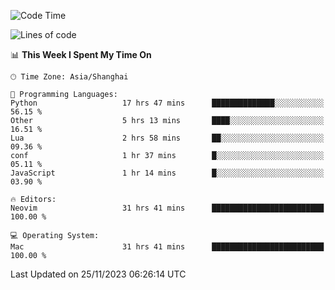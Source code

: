 <!--START_SECTION:waka-->
![Code Time](http://img.shields.io/badge/Code%20Time-1%2C717%20hrs%2047%20mins-blue)

![Lines of code](https://img.shields.io/badge/From%20Hello%20World%20I%27ve%20Written-294.3%20thousand%20lines%20of%20code-blue)

📊 **This Week I Spent My Time On** 

```text
🕑︎ Time Zone: Asia/Shanghai

💬 Programming Languages: 
Python                   17 hrs 47 mins      ██████████████░░░░░░░░░░░   56.15 % 
Other                    5 hrs 13 mins       ████░░░░░░░░░░░░░░░░░░░░░   16.51 % 
Lua                      2 hrs 58 mins       ██░░░░░░░░░░░░░░░░░░░░░░░   09.36 % 
conf                     1 hr 37 mins        █░░░░░░░░░░░░░░░░░░░░░░░░   05.11 % 
JavaScript               1 hr 14 mins        █░░░░░░░░░░░░░░░░░░░░░░░░   03.90 % 

🔥 Editors: 
Neovim                   31 hrs 41 mins      █████████████████████████   100.00 % 

💻 Operating System: 
Mac                      31 hrs 41 mins      █████████████████████████   100.00 % 
```


 Last Updated on 25/11/2023 06:26:14 UTC
<!--END_SECTION:waka-->
